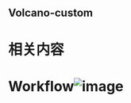 ## Volcano-custom
# 相关内容
# Workflow![image](https://github.com/user-attachments/assets/e54e08a2-2167-497f-b5d6-a6901eeb77c7)
